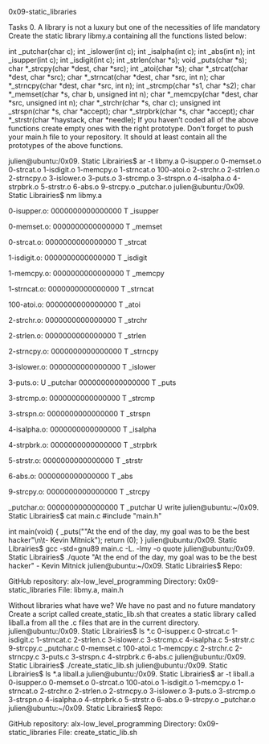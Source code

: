 0x09-static_libraries


Tasks 0. A library is not a luxury but one of the necessities of life mandatory Create the static library libmy.a containing all the functions listed below:

int _putchar(char c); int _islower(int c); int _isalpha(int c); int _abs(int n); int _isupper(int c); int _isdigit(int c); int _strlen(char *s); void _puts(char *s); char *_strcpy(char *dest, char *src); int _atoi(char *s); char *_strcat(char *dest, char *src); char *_strncat(char *dest, char *src, int n); char *_strncpy(char *dest, char *src, int n); int _strcmp(char *s1, char *s2); char *_memset(char *s, char b, unsigned int n); char *_memcpy(char *dest, char *src, unsigned int n); char *_strchr(char *s, char c); unsigned int _strspn(char *s, char *accept); char *_strpbrk(char *s, char *accept); char *_strstr(char *haystack, char *needle); If you haven’t coded all of the above functions create empty ones with the right prototype. Don’t forget to push your main.h file to your repository. It should at least contain all the prototypes of the above functions.

julien@ubuntu:/0x09. Static Librairies$ ar -t libmy.a 0-isupper.o 0-memset.o 0-strcat.o 1-isdigit.o 1-memcpy.o 1-strncat.o 100-atoi.o 2-strchr.o 2-strlen.o 2-strncpy.o 3-islower.o 3-puts.o 3-strcmp.o 3-strspn.o 4-isalpha.o 4-strpbrk.o 5-strstr.o 6-abs.o 9-strcpy.o _putchar.o julien@ubuntu:/0x09. Static Librairies$ nm libmy.a

0-isupper.o: 0000000000000000 T _isupper

0-memset.o: 0000000000000000 T _memset

0-strcat.o: 0000000000000000 T _strcat

1-isdigit.o: 0000000000000000 T _isdigit

1-memcpy.o: 0000000000000000 T _memcpy

1-strncat.o: 0000000000000000 T _strncat

100-atoi.o: 0000000000000000 T _atoi

2-strchr.o: 0000000000000000 T _strchr

2-strlen.o: 0000000000000000 T _strlen

2-strncpy.o: 0000000000000000 T _strncpy

3-islower.o: 0000000000000000 T _islower

3-puts.o: U _putchar 0000000000000000 T _puts

3-strcmp.o: 0000000000000000 T _strcmp

3-strspn.o: 0000000000000000 T _strspn

4-isalpha.o: 0000000000000000 T _isalpha

4-strpbrk.o: 0000000000000000 T _strpbrk

5-strstr.o: 0000000000000000 T _strstr

6-abs.o: 0000000000000000 T _abs

9-strcpy.o: 0000000000000000 T _strcpy

_putchar.o: 0000000000000000 T _putchar U write julien@ubuntu:~/0x09. Static Librairies$ cat main.c #include "main.h"

int main(void) { _puts(""At the end of the day, my goal was to be the best hacker"\n\t- Kevin Mitnick"); return (0); } julien@ubuntu:/0x09. Static Librairies$ gcc -std=gnu89 main.c -L. -lmy -o quote julien@ubuntu:/0x09. Static Librairies$ ./quote "At the end of the day, my goal was to be the best hacker" - Kevin Mitnick julien@ubuntu:~/0x09. Static Librairies$ Repo:

GitHub repository: alx-low_level_programming Directory: 0x09-static_libraries File: libmy.a, main.h

Without libraries what have we? We have no past and no future mandatory Create a script called create_static_lib.sh that creates a static library called liball.a from all the .c files that are in the current directory.
julien@ubuntu:/0x09. Static Librairies$ ls *.c 0-isupper.c 0-strcat.c 1-isdigit.c 1-strncat.c 2-strlen.c 3-islower.c 3-strcmp.c 4-isalpha.c 5-strstr.c 9-strcpy.c _putchar.c 0-memset.c 100-atoi.c 1-memcpy.c 2-strchr.c 2-strncpy.c 3-puts.c 3-strspn.c 4-strpbrk.c 6-abs.c julien@ubuntu:/0x09. Static Librairies$ ./create_static_lib.sh julien@ubuntu:/0x09. Static Librairies$ ls *.a liball.a julien@ubuntu:/0x09. Static Librairies$ ar -t liball.a 0-isupper.o 0-memset.o 0-strcat.o 100-atoi.o 1-isdigit.o 1-memcpy.o 1-strncat.o 2-strchr.o 2-strlen.o 2-strncpy.o 3-islower.o 3-puts.o 3-strcmp.o 3-strspn.o 4-isalpha.o 4-strpbrk.o 5-strstr.o 6-abs.o 9-strcpy.o _putchar.o julien@ubuntu:~/0x09. Static Librairies$ Repo:

GitHub repository: alx-low_level_programming Directory: 0x09-static_libraries File: create_static_lib.sh